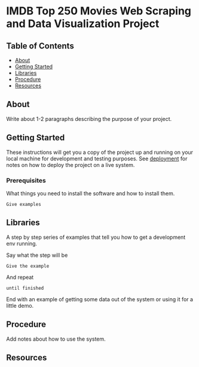 # IMDB Top 250 Movies Web Scraping and Data Visualization Project

## Table of Contents
+ [About](#about)
+ [Getting Started](#getting_started)
+ [Libraries](#libraries)
+ [Procedure](#procedure)
+ [Resources](#resources)

## About <a name = "about"></a>
Write about 1-2 paragraphs describing the purpose of your project.

## Getting Started <a name = "getting_started"></a>
These instructions will get you a copy of the project up and running on your local machine for development and testing purposes. See [deployment](#deployment) for notes on how to deploy the project on a live system.

### Prerequisites

What things you need to install the software and how to install them.

```
Give examples
```

## Libraries <a name = "libraries"></a>

A step by step series of examples that tell you how to get a development env running.

Say what the step will be

```
Give the example
```

And repeat

```
until finished
```

End with an example of getting some data out of the system or using it for a little demo.

## Procedure <a name = "procedure"></a>

Add notes about how to use the system.
## Resources <a name = "resources"></a>

